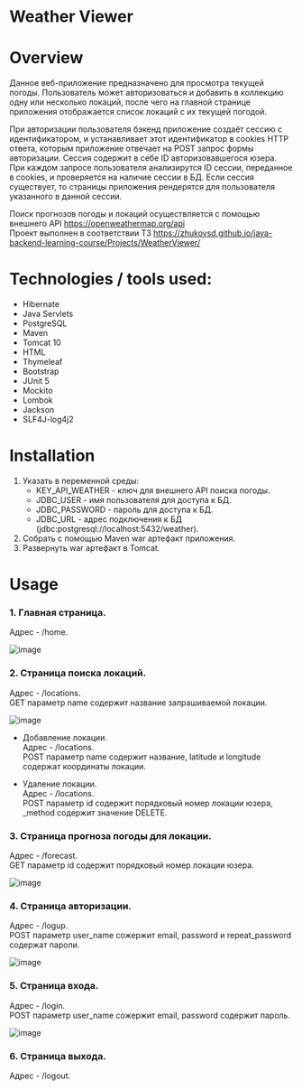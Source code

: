 # Weather Viewer

# Overview
Данное веб-приложение предназначено для просмотра текущей погоды. 
Пользователь может авторизоваться и добавить в коллекцию одну или несколько локаций,
после чего на главной странице приложения отображается 
список локаций с их текущей погодой.

При авторизации пользователя бэкенд приложение создаёт сессию с идентификатором,
и устанавливает этот идентификатор в cookies HTTP ответа, которым приложение отвечает
на POST запрос формы авторизации. Сессия содержит в себе ID авторизовавшегося юзера.
При каждом запросе пользователя анализирутся ID сессии, переданное в cookies, и
проверяется на наличие сессии в БД. Если сессия существует, то страницы приложения рендерятся 
для пользователя указанного в данной сессии.

Поиск прогнозов погоды и локаций осуществляется с помощью внешнего API https://openweathermap.org/api  
Проект выполнен в соответствии ТЗ https://zhukovsd.github.io/java-backend-learning-course/Projects/WeatherViewer/

# Technologies / tools used:
- Hibernate
- Java Servlets
- PostgreSQL
- Maven
- Tomcat 10
- HTML
- Thymeleaf
- Bootstrap
- JUnit 5
- Mockito
- Lombok
- Jackson
- SLF4J-log4j2

# Installation
1. Указать в переменной среды:
   + KEY_API_WEATHER - ключ для внешнего API поиска погоды.
   + JDBC_USER - имя пользователя для доступа к БД.
   + JDBC_PASSWORD - пароль для доступа к БД.
   + JDBC_URL - адрес подключения к БД (jdbc:postgresql://localhost:5432/weather). 
2. Собрать c помощью Maven war артефакт приложения.
3. Развернуть war артефакт в Tomcat.

# Usage
### 1. Главная страница.
Адрес - /home.

![image](https://github.com/Nikitavj/WeatherForecast/assets/134765675/c1d0cad1-0a53-4e95-bd07-2d0dc8281072)

### 2. Страница поиска локаций.
Адрес - /locations.  
GET параметр name содержит название запрашиваемой локации.

![image](https://github.com/Nikitavj/WeatherForecast/assets/134765675/10595404-4f92-4f10-a88b-65ce36539e7b)

+ Добавление локации.  
  Адрес - /locations.  
  POST параметр name содержит название, latitude и longitude содержат координаты локации.

+ Удаление локации.   
  Адрес - /locations.  
  POST параметр id содержит порядковый номер локации юзера,  
    _method содержит значение DELETE.

### 3. Страница прогноза погоды для локации.
  Адрес - /forecast.     
  GET параметр id содержит порядковый номер локации юзера.

![image](https://github.com/Nikitavj/WeatherForecast/assets/134765675/b99eec27-aeef-436f-88e0-950c06e85315)

### 4. Страница авторизации.
  Адрес - /logup.  
  POST параметр user_name сожержит email, password и repeat_password содержат пароли.

![image](https://github.com/Nikitavj/WeatherForecast/assets/134765675/09a20c6f-ea05-4d1e-ab0c-44784eae8ca8)

### 5. Страница входа.
  Адрес - /login.  
  POST параметр user_name сожержит email, password содержит пароль.

![image](https://github.com/Nikitavj/WeatherForecast/assets/134765675/9a372bf1-f5b1-4bf8-82d3-0623b8b71011)

### 6. Страница выхода.
  Адрес - /logout.

